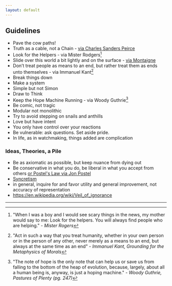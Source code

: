 ```yaml
---
layout: default
---
```


## Guidelines

 - Pave the cow paths!
 - Truth as a cable, not a Chain - [via Charles Sanders Peirce](http://a.co/b81camA)
 - Look for the Helpers - via Mister Rodgers[^helpers]
 - Slide over this world a bit lightly and on the surface - [via Montaigne](http://amzn.to/1XDifrI)
 - Don’t treat people as means to an end, but rather treat them as ends unto themselves - via Immanuel Kant[^kant]
 - Break things down
 - Make a system
 - Simple but not Simon
 - Draw to Think
 - Keep the Hope Machine Running - via Woody Guthrie[^woody]
 - Be comic, not tragic
 - Modular not monolithic
 - Try to avoid stepping on snails and anthills
 - Love but have intent
 - You only have control over your reactions
 - Be vulnerable: ask questions. Set aside pride.
 - In life, as in watchmaking, things added are complication

### Ideas, Theories, a Pile

 - Be as axiomatic as possible, but keep nuance from dying out
 - Be conservative in what you do, be liberal in what you accept from others [or Postel's Law via Jon Postel](https://en.wikipedia.org/wiki/Robustness_principle)
 - [Syncretism](https://en.m.wikipedia.org/wiki/Syncretism)
 - in general, inquire for and favor utility and general improvement, not accuracy of representation
 - https://en.wikipedia.org/wiki/Veil_of_ignorance

***

[^helpers]: "When I was a boy and I would see scary things in the news, my mother would say to me: Look for the helpers. You will always find people who are helping." - *Mister Rogers*

[^kant]: "Act in such a way that you treat humanity, whether in your own person or in the person of any other, never merely as a means to an end, but always at the same time as an end" - *Immanuel Kant, Grounding for the Metaphysics of Morals*

[^woody]: "The note of hope is the only note that can help us or save us from falling to the bottom of the heap of evolution, because, largely, about all a human being is, anyway, is just a hoping machine." - *Woody Guthrie, Pastures of Plenty (pg. 247)*
